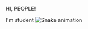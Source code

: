 HI, PEOPLE!

I'm student
![Snake animation](https://github.com/andre-albuquerque01/andre-albuquerque01/blob/output/github-contribution-grid-snake.svg)
